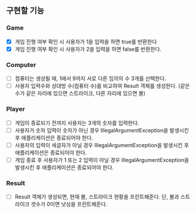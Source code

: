 ## 구현할 기능

### Game 
- [x] 게임 진행 여부 확인 시 사용자가 1을 입력을 하면 true를 반환한다
- [x] 게임 진행 여부 확인 시 사용자가 2을 입력을 하면 false를 반환한다.

### Computer
- [ ] 컴퓨터는 생성될 때, 1에서 9까지 서로 다른 임의의 수 3개를 선택한다.
- [ ] 사용자 입력수와 상대방 수(컴퓨터 수)를 비교하여 Result 객체를 생성한다. (같은 수가 같은 자리에 있으면 스트라이크, 다른 자리에 있으면 볼)

### Player
- [ ] 게임이 종료되기 전까지 사용자는 3개의 숫자를 입력한다. 
- [ ] 사용자가 숫자 입력이 숫자가 아닌 경우 IllegalArgumentException을 발생시킨 후 애플리케이션은 종료되어야 한다.
- [ ] 사용자의 입력이 세글자가 아닐 경우 IllegalArgumentException을 발생시킨 후 애플리케이션은 종료되어야 한다.
- [ ] 게임 종료 후 사용자가 1 또는 2 입력이 아닐 경우 IllegalArgumentException을 발생시킨 후 애플리케이션은 종료되어야 한다.

### Result
- [ ] Result 객체가 생성되면, 현재 볼, 스트라이크 현황을 프린트해준다. 단, 볼과 스트라이크 갯수가 0이면 낫싱을 프린트해준다.
